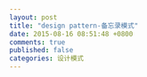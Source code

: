 ```yaml
---
layout: post
title: "design pattern-备忘录模式"
date: 2015-08-16 08:51:48 +0800
comments: true
published: false
categories: 设计模式
---
```


